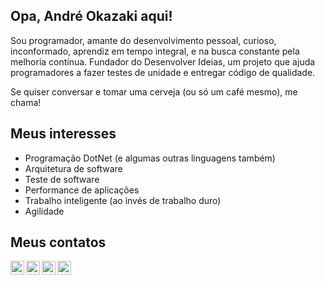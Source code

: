 ## Opa, André Okazaki aqui!

Sou programador, amante do desenvolvimento pessoal, curioso, inconformado, aprendiz em tempo integral, e na busca constante pela melhoria contínua. Fundador do Desenvolver Ideias, um projeto que ajuda programadores a fazer testes de unidade e entregar código de qualidade. 

Se quiser conversar e tomar uma cerveja (ou só um café mesmo), me chama!

## Meus interesses
- Programação DotNet (e algumas outras linguagens também)
- Arquitetura de software
- Teste de software
- Performance de aplicações
- Trabalho inteligente (ao invés de trabalho duro)
- Agilidade

## Meus contatos
<a href="https://www.linkedin.com/in/okazakiandre/">
  <img align="left" alt="LinkedIn profile" width="22px" src="https://cdn.jsdelivr.net/npm/simple-icons@v3/icons/linkedin.svg" />
</a>
<a target="_blank" href="https://fb.com/okazakiandre">
  <img align="left" alt="Facebook page" width="22px" src="https://cdn.jsdelivr.net/npm/simple-icons@v3/icons/facebook.svg" />
</a>
<a target="_blank" href="https://www.instagram.com/okazakiandre/">
  <img align="left" alt="Instagram page" width="22px" src="https://cdn.jsdelivr.net/npm/simple-icons@v3/icons/instagram.svg" />
</a>
<a target="_blank" href="mailto:andre@desenvolverideias.com">
  <img align="left" alt="Send e-mail" width="22px" src="https://cdn.jsdelivr.net/npm/simple-icons@v3/icons/gmail.svg" />
</a>
<br/>
